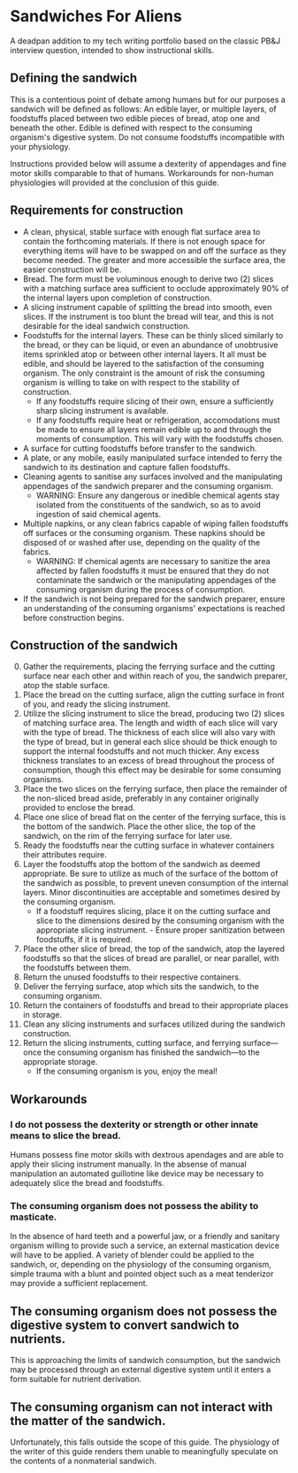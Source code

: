 # Sandwiches For Aliens
A deadpan addition to my tech writing portfolio based on the classic PB&J interview question, intended to show instructional skills.

## Defining the sandwich

This is a contentious point of debate among humans but for our purposes a sandwich will be defined as follows: An edible layer, or multiple layers, of foodstuffs placed between two edible pieces of bread, atop one and beneath the other. Edible is defined with respect to the consuming organism's digestive system. Do not consume foodstuffs incompatible with your physiology.

Instructions provided below will assume a dexterity of appendages and fine motor skills comparable to that of humans. Workarounds for non-human physiologies will provided at the conclusion of this guide.

## Requirements for construction

- A clean, physical, stable surface with enough flat surface area to contain the forthcoming materials. If there is not enough space for everything items will have to be swapped on and off the surface as they become needed. The greater and more accessible the surface area, the easier construction will be.
- Bread. The form must be voluminous enough to derive two (2) slices with a matching surface area sufficient to occlude approximately 90% of the internal layers upon completion of construction.
- A slicing instrument capable of splitting the bread into smooth, even slices. If the instrument is too blunt the bread will tear, and this is not desirable for the ideal sandwich construction.
- Foodstuffs for the internal layers. These can be thinly sliced similarly to the bread, or they can be liquid, or even an abundance of unobtrusive items sprinkled atop or between other internal layers. It all must be edible, and should be layered to the satisfaction of the consuming organism. The only constraint is the amount of risk the consuming organism is willing to take on with respect to the stability of construction.
    - If any foodstuffs require slicing of their own, ensure a sufficiently sharp slicing instrument is available.
    - If any foodstuffs require heat or refrigeration, accomodations must be made to ensure all layers remain edible up to and through the moments of consumption. This will vary with the foodstuffs chosen.
- A surface for cutting foodstuffs before transfer to the sandwich.
- A plate, or any mobile, easily manipulated surface intended to ferry the sandwich to its destination and capture fallen foodstuffs.
- Cleaning agents to sanitise any surfaces involved and the manipulating appendages of the sandwich preparer and the consuming organism.
    - WARNING: Ensure any dangerous or inedible chemical agents stay isolated from the constituents of the sandwich, so as to avoid ingestion of said chemical agents.
- Multiple napkins, or any clean fabrics capable of wiping fallen foodstuffs off surfaces or the consuming organism. These napkins should be disposed of or washed after use, depending on the quality of the fabrics.
    - WARNING: If chemical agents are necessary to sanitize the area affected by fallen foodstuffs it must be ensured that they do not contaminate the sandwich or the manipulating appendages of the consuming organism during the process of consumption.
- If the sandwich is not being prepared for the sandwich preparer, ensure an understanding of the consuming organisms' expectations is reached before construction begins.

## Construction of the sandwich

0) Gather the requirements, placing the ferrying surface and the cutting surface near each other and within reach of you, the sandwich preparer, atop the stable surface.
1) Place the bread on the cutting surface, align the cutting surface in front of you, and ready the slicing instrument.
2) Utilize the slicing instrument to slice the bread, producing two (2) slices of matching surface area. The length and width of each slice will vary with the type of bread. The thickness of each slice will also vary with the type of bread, but in general each slice should be thick enough to support the internal foodstuffs and not much thicker. Any excess thickness translates to an excess of bread throughout the process of consumption, though this effect may be desirable for some consuming organisms.
3) Place the two slices on the ferrying surface, then place the remainder of the non-sliced bread aside, preferably in any container originally provided to enclose the bread.
4) Place one slice of bread flat on the center of the ferrying surface, this is the bottom of the sandwich. Place the other slice, the top of the sandwich, on the rim of the ferrying surface for later use.
5) Ready the foodstuffs near the cutting surface in whatever containers their attributes require.
5) Layer the foodstuffs atop the bottom of the sandwich as deemed appropriate. Be sure to utilize as much of the surface of the bottom of the sandwich as possible, to prevent uneven consumption of the internal layers. Minor discontinuities are acceptable and sometimes desired by the consuming organism.
    - If a foodstuff requires slicing, place it on the cutting surface and slice to the dimensions desired by the consuming organism with the appropriate slicing instrument. - Ensure proper sanitization between foodstuffs, if it is required.
6) Place the other slice of bread, the top of the sandwich, atop the layered foodstuffs so that the slices of bread are parallel, or near parallel, with the foodstuffs between them.
7) Return the unused foodstuffs to their respective containers.
8) Deliver the ferrying surface, atop which sits the sandwich, to the consuming organism.
9) Return the containers of foodstuffs and bread to their appropriate places in storage.
10) Clean any slicing instruments and surfaces utilized during the sandwich construction.
11) Return the slicing instruments, cutting surface, and ferrying surface—once the consuming organism has finished the sandwich—to the appropriate storage.
    - If the consuming organism is you, enjoy the meal!

## Workarounds

### I do not possess the dexterity or strength or other innate means to slice the bread.

Humans possess fine motor skills with dextrous apendages and are able to apply their slicing instrument manually. In the absense of manual manipulation an automated guillotine like device may be necessary to adequately slice the bread and foodstuffs.

### The consuming organism does not possess the ability to masticate.

In the absence of hard teeth and a powerful jaw, or a friendly and sanitary organism willing to provide such a service, an external mastication device will have to be applied. A variety of blender could be applied to the sandwich, or, depending on the physiology of the consuming organism, simple trauma with a blunt and pointed object such as a meat tenderizor may provide a sufficient replacement.

## The consuming organism does not possess the digestive system to convert sandwich to nutrients.

This is approaching the limits of sandwich consumption, but the sandwich may be processed through an external digestive system until it enters a form suitable for nutrient derivation.

## The consuming organism can not interact with the matter of the sandwich.

Unfortunately, this falls outside the scope of this guide. The physiology of the writer of this guide renders them unable to meaningfully speculate on the contents of a nonmaterial sandwich.